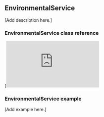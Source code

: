 ## EnvironmentalService

[Add description here.]

### EnvironmentalService class reference

[![View code](https://os.mbed.com/docs/v5.12/mbed-os-api-doxy/class_environmental_service.html)

### EnvironmentalService example

[Add example here.]
